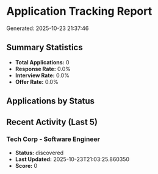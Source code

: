 # Application Tracking Report

Generated: 2025-10-23 21:37:46

## Summary Statistics

- **Total Applications:** 0
- **Response Rate:** 0.0%
- **Interview Rate:** 0.0%
- **Offer Rate:** 0.0%

## Applications by Status


## Recent Activity (Last 5)

### Tech Corp - Software Engineer
- **Status:** discovered
- **Last Updated:** 2025-10-23T21:03:25.860350
- **Score:** 0
